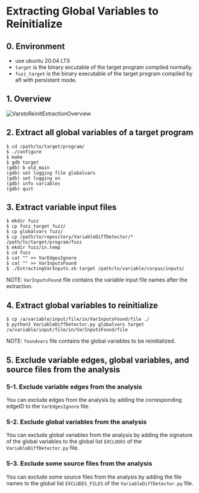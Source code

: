 # Extracting Global Variables to Reinitialize

## 0. Environment

- use ubuntu 20.04 LTS
- `target` is the binary excutable of the target program compiled normally.
- `fuzz_target` is the binary executable of the target program compiled by afl with persistent mode.

## 1. Overview

![VarstoReinitExtractionOverview](https://user-images.githubusercontent.com/3887348/167619107-4d6562ea-180b-41fe-9902-5cd1ed2bd1d7.png "VarstoReinitExtractionOverview")

## 2. Extract all global variables of a target program

```
$ cd /path/to/target/program/
$ ./configure
$ make
$ gdb target
(gdb) b old_main
(gdb) set logging file globalvars
(gdb) set logging on
(gdb) info variables
(gdb) quit
```

## 3. Extract variable input files

```
$ mkdir fuzz
$ cp fuzz_target fuzz/
$ cp globalvars fuzz/
$ cp /path/to/repository/VariableDiffDetector/* /path/to/target/program/fuzz
$ mkdir fuzz/in.temp
$ cd fuzz
$ cat "" >> VarEdgesIgnore
$ cat "" >> VarInputsFound
$ ./ExtractingVarInputs.sh target /path/to/variable/corpus/inputs/
```
NOTE: `VarInputsFound` file contains the variable input file names after the extraction.

## 4. Extract global variables to reinitialize

```
$ cp /a/variable/input/file/in/VarInputsFound/file ./ 
$ python3 VariableDiffDetector.py globalvars target /a/variable/input/file/in/VarInputsFound/file
```
NOTE: `foundvars` file contains the global variables to be reinitialized.

## 5. Exclude variable edges, global variables, and source files from the analysis

### 5-1. Exclude variable edges from the analysis

You can exclude edges from the analysis by adding the corresponding edgeID to the `VarEdgesIgnore` file.

### 5-2. Exclude global variables from the analysis

You can exclude global variables from the analysis by adding the signature of the global variables to the global list `EXCLUDES` of the `VariableDiffDetector.py` file.

### 5-3. Exclude some source files from the analysis

You can exclude some source files from the analysis by adding the file names to the global list `EXCLUDES_FILES` of the `VariableDiffDetector.py` file.
